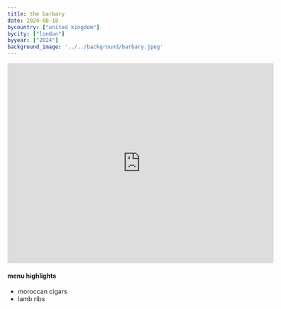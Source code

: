 ```yaml
---
title: the barbary
date: 2024-08-18
bycountry: ["united kingdom"]
bycity: ["london"]
byyear: ["2024"]
background_image: '../../background/barbary.jpeg'
---
```


<iframe src="https://www.google.com/maps/embed?pb=!1m18!1m12!1m3!1d2482.933537287879!2d-0.12875687287333856!3d51.51443532181496!2m3!1f0!2f0!3f0!3m2!1i1024!2i768!4f13.1!3m3!1m2!1s0x487604cd283a0115%3A0x1fa90333af1e4c95!2sThe%20Barbary!5e0!3m2!1sen!2sus!4v1750889839118!5m2!1sen!2sus" width="600" height="450" style="border:0;" allowfullscreen="" loading="lazy" referrerpolicy="no-referrer-when-downgrade"></iframe>

#### menu highlights
* moroccan cigars
* lamb ribs